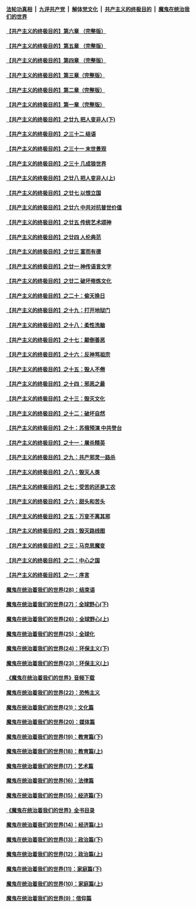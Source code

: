 

####  [法轮功真相](../../../../basic/blob/master/README.md?t=04280601) &nbsp;|&nbsp; [九评共产党](../../../../9ping.md/blob/master/README.md?t=04280601) &nbsp;|&nbsp; [解体党文化](../../../../jtdwh.md/blob/master/README.md?t=04280601)  &nbsp;|&nbsp; [共产主义的终极目的](../../../../gczydzjmd.md/blob/master/README.md?t=04280601) &nbsp;|&nbsp; [魔鬼在统治我们的世界](../../../../mgztzwmdsj.md/blob/master/README.md?t=04280601) 

#### [【共产主义的终极目的】第六章 （完整版）](../pages/nsc422/n11428913.md?t=04280601) 

#### [【共产主义的终极目的】第五章 （完整版）](../pages/nsc422/n11428912.md?t=04280601) 

#### [【共产主义的终极目的】第四章 （完整版）](../pages/nsc422/n11428907.md?t=04280601) 

#### [【共产主义的终极目的】第三章（完整版）](../pages/nsc422/n11428848.md?t=04280601) 

#### [【共产主义的终极目的】第二章（完整版）](../pages/nsc422/n11428831.md?t=04280601) 

#### [【共产主义的终极目的】第一章（完整版）](../pages/nsc422/n11417651.md?t=04280601) 

#### [【共产主义的终极目的】之廿九 把人变非人(下)](../pages/nsc422/n11344140.md?t=04280601) 

#### [【共产主义的终极目的】之三十二 结语](../pages/nsc422/n11360535.md?t=04280601) 

#### [【共产主义的终极目的】之三十一 末世景观](../pages/nsc422/n11351129.md?t=04280601) 

#### [【共产主义的终极目的】之三十 几成狼世界](../pages/nsc422/n11348280.md?t=04280601) 

#### [【共产主义的终极目的】之廿八 把人变非人(上)](../pages/nsc422/n11340492.md?t=04280601) 

#### [【共产主义的终极目的】之廿七 以恨立国](../pages/nsc422/n11336944.md?t=04280601) 

#### [【共产主义的终极目的】之廿六 中共对抗普世价值](../pages/nsc422/n11324785.md?t=04280601) 

#### [【共产主义的终极目的】之廿五 传统艺术颂神](../pages/nsc422/n11296396.md?t=04280601) 

#### [【共产主义的终极目的】之廿四 人伦典范](../pages/nsc422/n11296397.md?t=04280601) 

#### [【共产主义的终极目的】之廿三 富而有德](../pages/nsc422/n11283598.md?t=04280601) 

#### [【共产主义的终极目的】之廿一 神传语言文字](../pages/nsc422/n11263265.md?t=04280601) 

#### [【共产主义的终极目的】之廿二 破坏修炼文化](../pages/nsc422/n11245728.md?t=04280601) 

#### [【共产主义的终极目的】之二十：偷天换日](../pages/nsc422/n11238846.md?t=04280601) 

#### [【共产主义的终极目的】之十九：打开地狱门](../pages/nsc422/n11206376.md?t=04280601) 

#### [【共产主义的终极目的】之十八：柔性洗脑](../pages/nsc422/n11199994.md?t=04280601) 

#### [【共产主义的终极目的】之十七：颠倒善恶](../pages/nsc422/n11179782.md?t=04280601) 

#### [【共产主义的终极目的】之十六：反神骂祖宗](../pages/nsc422/n11166798.md?t=04280601) 

#### [【共产主义的终极目的】之十五：毁人不倦](../pages/nsc422/n11166792.md?t=04280601) 

#### [【共产主义的终极目的】之十四：邪恶之最](../pages/nsc422/n11150249.md?t=04280601) 

#### [【共产主义的终极目的】之十三：毁灭文化](../pages/nsc422/n11135227.md?t=04280601) 

#### [【共产主义的终极目的】之十二：破坏自然](../pages/nsc422/n11135214.md?t=04280601) 

#### [【共产主义的终极目的】之十：苏俄预演 中共登台](../pages/nsc422/n11118424.md?t=04280601) 

#### [【共产主义的终极目的】之十一：屠杀精英](../pages/nsc422/n11118442.md?t=04280601) 

#### [【共产主义的终极目的】之九：共产邪灵一路杀](../pages/nsc422/n11114139.md?t=04280601) 

#### [【共产主义的终极目的】之八：毁灭人类](../pages/nsc422/n11108503.md?t=04280601) 

#### [【共产主义的终极目的】之七：受苦的还是工农](../pages/nsc422/n11101809.md?t=04280601) 

#### [【共产主义的终极目的】之六：甜头和苦头](../pages/nsc422/n11096971.md?t=04280601) 

#### [【共产主义的终极目的】之五：万变不离其邪](../pages/nsc422/n11091285.md?t=04280601) 

#### [【共产主义的终极目的】之四：毁灭路线图](../pages/nsc422/n11086284.md?t=04280601) 

#### [【共产主义的终极目的】之三：马克思魔变](../pages/nsc422/n11061941.md?t=04280601) 

#### [【共产主义的终极目的】之二：中心之国](../pages/nsc422/n11047728.md?t=04280601) 

#### [【共产主义的终极目的】之一：序言](../pages/nsc422/n11086077.md?t=04280601) 

#### [魔鬼在统治着我们的世界(28)：结束语](../pages/nsc422/n10936246.md?t=04280601) 

#### [魔鬼在统治着我们的世界(27)：全球野心(下)](../pages/nsc422/n10928319.md?t=04280601) 

#### [魔鬼在统治着我们的世界(26)：全球野心(上)](../pages/nsc422/n10900318.md?t=04280601) 

#### [魔鬼在统治着我们的世界(25)：全球化](../pages/nsc422/n10788205.md?t=04280601) 

#### [魔鬼在统治着我们的世界(24)：环保主义(下)](../pages/nsc422/n10695307.md?t=04280601) 

#### [魔鬼在统治着我们的世界(23)：环保主义(上)](../pages/nsc422/n10688613.md?t=04280601) 

#### [《魔鬼在统治着我们的世界》音频下载](../pages/nsc422/n10635553.md?t=04280601) 

#### [魔鬼在统治着我们的世界(22)：恐怖主义](../pages/nsc422/n10614727.md?t=04280601) 

#### [魔鬼在统治着我们的世界(21)：文化篇](../pages/nsc422/n10597706.md?t=04280601) 

#### [魔鬼在统治着我们的世界(20)：媒体篇](../pages/nsc422/n10586579.md?t=04280601) 

#### [魔鬼在统治着我们的世界(19)：教育篇(下)](../pages/nsc422/n10564808.md?t=04280601) 

#### [魔鬼在统治着我们的世界(18)：教育篇(上)](../pages/nsc422/n10526970.md?t=04280601) 

#### [魔鬼在统治着我们的世界(17)：艺术篇](../pages/nsc422/n10499093.md?t=04280601) 

#### [魔鬼在统治着我们的世界(16)：法律篇](../pages/nsc422/n10485969.md?t=04280601) 

#### [魔鬼在统治着我们的世界(15)：经济篇(下)](../pages/nsc422/n10469975.md?t=04280601) 

#### [《魔鬼在统治着我们的世界》全书目录](../pages/nsc422/n10464261.md?t=04280601) 

#### [魔鬼在统治着我们的世界(14)：经济篇(上)](../pages/nsc422/n10457370.md?t=04280601) 

#### [魔鬼在统治着我们的世界(13)：政治篇(下)](../pages/nsc422/n10448270.md?t=04280601) 

#### [魔鬼在统治着我们的世界(12)：政治篇(上)](../pages/nsc422/n10444576.md?t=04280601) 

#### [魔鬼在统治着我们的世界(11)：家庭篇(下)](../pages/nsc422/n10440961.md?t=04280601) 

#### [魔鬼在统治着我们的世界(10)：家庭篇(上)](../pages/nsc422/n10435448.md?t=04280601) 

#### [魔鬼在统治着我们的世界(9)：信仰篇](../pages/nsc422/n10432159.md?t=04280601) 

